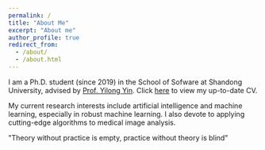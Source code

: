 ```yaml
---
permalink: /
title: "About Me"
excerpt: "About me"
author_profile: true
redirect_from: 
  - /about/
  - /about.html
---
```


I am a Ph.D. student (since 2019) in the School of Sofware at Shandong University, advised by [Prof. Yilong Yin](http://mla.sdu.edu.cn/ylyin-cn.html). Click [here](https://zhyhan.github.io/files/CV-Zhongyi.pdf) to view my up-to-date CV.

My current research interests include artificial intelligence and machine learning, especially in robust machine learning. I also devote to applying cutting-edge algorithms to medical image analysis.

"Theory without practice is empty, practice without theory is blind"
